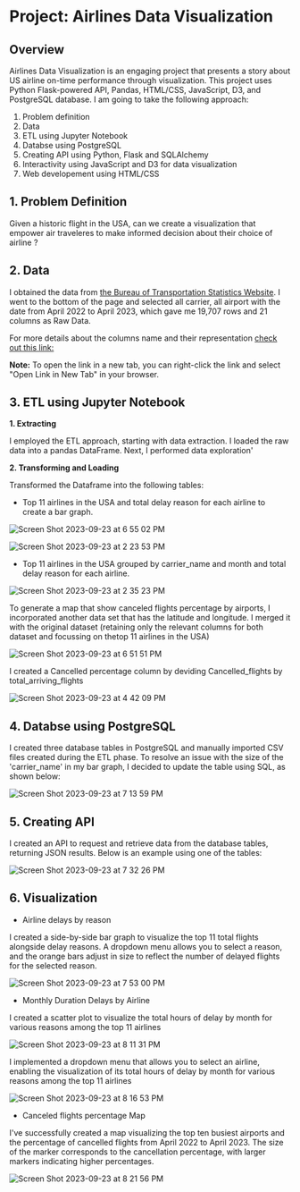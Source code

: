 # Project: Airlines Data Visualization

## Overview
Airlines Data Visualization is an engaging project that presents a story about US airline on-time performance through visualization. 
This project uses Python Flask-powered API, Pandas, HTML/CSS, JavaScript, D3, and PostgreSQL database. I am going to take the following approach:
  1. Problem definition
  2. Data
  3. ETL using Jupyter Notebook
  4. Databse using PostgreSQL
  5. Creating API using Python, Flask and SQLAlchemy
  6. Interactivity using JavaScript and D3 for data visualization
  7. Web developement using HTML/CSS

## 1. Problem Definition
Given a historic flight in the USA, can we create a visualization that empower air traveleres to make informed decision about their choice of airline ?

## 2. Data
I obtained the data from [the Bureau of Transportation Statistics Website](https://www.transtats.bts.gov/OT_Delay/OT_DelayCause1.asp).
I went to the bottom of the page and selected all carrier, all airport with the date from April 2022 to April 2023, which gave me 19,707 rows and 21 columns as Raw Data.

For more details about the columns name and their representation [check out this link:](https://www.openintro.org/data/index.php?data=airline_delay)

**Note:** To open the link in a new tab, you can right-click the link and select "Open Link in New Tab" in your browser.

## 3. ETL using Jupyter Notebook
**1. Extracting** 

I employed the ETL approach, starting with data extraction. I loaded the raw data into a pandas DataFrame.
Next, I performed data exploration'

**2. Transforming and Loading** 

Transformed the Dataframe into the following tables:

* Top 11 airlines in the USA and total delay reason for each airline to create a bar graph.

![Screen Shot 2023-09-23 at 6 55 02 PM](https://github.com/dilqvl62/Choose_your_flight/assets/107519883/664ba53b-881f-49a9-97e0-cd41549d6e84)


![Screen Shot 2023-09-23 at 2 23 53 PM](https://github.com/dilqvl62/Choose_your_flight/assets/107519883/9ba6d9ec-e266-4714-80be-32b65c9a6b4d)

* Top 11 airlines in the USA grouped by carrier_name and month and total delay reason for each airline.

![Screen Shot 2023-09-23 at 2 35 23 PM](https://github.com/dilqvl62/Choose_your_flight/assets/107519883/846e5f25-caae-4d47-a400-ef85d89c0369)

To generate a map that show canceled flights percentage by airports, I incorporated another data set that has the latitude and longitude. I merged it with the original dataset (retaining only the relevant columns for both dataset and focussing on thetop 11 airlines in the USA)

![Screen Shot 2023-09-23 at 6 51 51 PM](https://github.com/dilqvl62/Choose_your_flight/assets/107519883/f6d35d9a-4b19-45ec-bd7c-d582a9afb895)


I created a Cancelled percentage column by deviding Cancelled_flights by total_arriving_flights 

![Screen Shot 2023-09-23 at 4 42 09 PM](https://github.com/dilqvl62/Choose_your_flight/assets/107519883/b8dcebad-b38c-41c1-b6ac-c2880b03c9f9)

## 4. Databse using PostgreSQL
I created three database tables in PostgreSQL and manually imported CSV files created during the ETL phase. To resolve an issue with the size of the 'carrier_name' in my bar graph, I decided to update the table using SQL, as shown below:

![Screen Shot 2023-09-23 at 7 13 59 PM](https://github.com/dilqvl62/Choose_your_flight/assets/107519883/e51e4ab9-ea8f-4c93-8f21-35927bbd3e47)

## 5. Creating API
I created an API to request and retrieve data from the database tables, returning JSON results. Below is an example using one of the tables:

![Screen Shot 2023-09-23 at 7 32 26 PM](https://github.com/dilqvl62/Choose_your_flight/assets/107519883/c6c39195-5b08-42b6-a429-7f280978717d)

## 6. Visualization 

* Airline delays by reason
  
I created a side-by-side bar graph to visualize the top 11 total flights alongside delay reasons. A dropdown menu allows you to select a reason, and the orange bars adjust in size to reflect the number of delayed flights for the selected reason.

![Screen Shot 2023-09-23 at 7 53 00 PM](https://github.com/dilqvl62/Choose_your_flight/assets/107519883/59bfff1d-e2df-4645-b36d-8c9dcb8fbbfa)

* Monthly Duration Delays by Airline

I created a scatter plot to visualize the total hours of delay by month for various reasons among the top 11 airlines

![Screen Shot 2023-09-23 at 8 11 31 PM](https://github.com/dilqvl62/Choose_your_flight/assets/107519883/cd65ad6c-90f1-41e8-8b9a-fa94aaf82293)

I implemented a dropdown menu that allows you to select an airline, enabling the visualization of its total hours of delay by month for various reasons among the top 11 airlines

![Screen Shot 2023-09-23 at 8 16 53 PM](https://github.com/dilqvl62/Choose_your_flight/assets/107519883/d2a9645c-16c8-4f6a-8c1a-1d8dc43f7747)

* Canceled flights percentage Map

I've successfully created a map visualizing the top ten busiest airports and the percentage of cancelled flights from April 2022 to April 2023. The size of the marker corresponds to the cancellation percentage, with larger markers indicating higher percentages.


![Screen Shot 2023-09-23 at 8 21 56 PM](https://github.com/dilqvl62/Choose_your_flight/assets/107519883/6c8309c0-6504-4e02-a97c-8097ef7f66cc)


  

  




